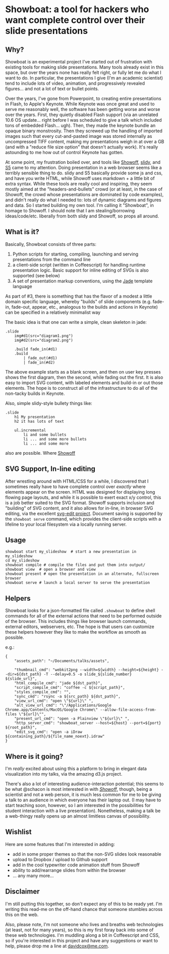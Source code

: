 # Showboat: a tool for hackers who want complete control over their slide presentations

## Why?

Showboat is an experimental project I've started out of frustration with existing tools for making slide presentations.  Many tools already exist in this space, but over the years none has really felt right, or fully let me do what I want to do.  In particular, the presentations I give (I'm an academic scientist) tend to include lots of video, animation, and progressively revealed figures... and not a lot of text or bullet points.

Over the years, I've gone from Powerpoint, to creating entire presentations in Flash, to Apple's Keynote.  While Keynote was once great and used to serve me reasonably well, the software has been getting worse and worse over the years.  First, they quietly disabled Flash support (via an unrelated 10.6 OS update... right before I was scheduled to give a talk which included tons of embedded Flash... ugh).  Then, they made the keynote bundle an opaque binary monstrosity.  Then they screwed up the handling of imported images such that every cut-and-pasted image was stored internally as uncompressed TIFF content, making my presentations weigh in at over a GB (and with a "reduce file size option" that doesn't actually work).  It's really astounding to me how out of control Keynote has gotten.

At some point, my frustration boiled over, and tools like [Showoff](http://github.com/schacon/showoff), [slidy](http://www.w3.org/Talks/Tools/Slidy2/), and [S5](http://meyerweb.com/eric/tools/s5/) came to my attention.  Doing presentation in a web browser seems like a terribly sensible thing to do.  slidy and S5 basically provide some js and css, and have you write HTML, while Showoff uses markdown + a little bit of extra syntax.  While these tools are really cool and inspiring, they seem mostly aimed at the "headers-and-bullets" crowd (or at least, in the case of Showoff, the crowd whose presentations are dominated by code examples), and didn't really do what I needed to: lots of dynamic diagrams and figures and data.  So I started building my own tool.  I'm calling it "Showboat", in homage to Showoff.  I should note that I am stealing/borrowing ideas/code/etc. liberally from both slidy and Showoff, so props all around.

## What is it?

Basically, Showboat consists of three parts:

1. Python scripts for starting, compiling, launching and serving presentations from the command line
2. a client-side script (written in Coffeescript) for handling runtime presentation logic.  Basic support for inline editing of SVGs is also supported (see below)
3. A set of presentation markup conventions, using the [Jade](http://jade-lang.com/) template language

As part of #3, there is something that has the flavor of a modest a little domain specific language, whereby "builds" of slide components (e.g. fade-in, fade-out, appear, etc., analogous to the builds and actions in Keynote) can be specified in a relatively minimalist way

The basic idea is that one can write a simple, clean skeleton in jade:

    .slide
        img#d1(src="diagram1.png")
        img#d2(src="diagram2.png")

        .build fade_in(#d1)
        .build
            | fade_out(#d1)
            | fade_in(#d2)

The above example starts as a blank screen, and then on user key presses shows the first diagram, then the second, while fading out the first.  It is also easy to import SVG content, with labeled elements and build-in or out those elements.  The hope is to construct all of the infrastructure to do all of the non-tacky builds in Keynote.

Also, simple slidy-style bullety things like:
    
    .slide
        h1 My presentation
        h2 it has lots of text
        
        ul.incremental
            li and some bullets
            li ... and some more bullets
            li ... and some more

also are possible.  Where [Showoff](http://github.com/schacon/showoff)

## SVG Support, In-line editing

After wrestling around with HTML/CSS for a while, I discovered that I sometimes really have to have complete control over *exactly* where elements appear on the screen.  HTML was designed for displaying long flowing page layouts, and while it is possible to exert exact x/y control, this is a job better suited to the SVG format.  Showoff supports inclusion and "building" of SVG content, and it also allows for in-line, in browser SVG editing, via the excellent [svg-edit project](http://code.google.com/p/svg-edit/).  Document saving is supported by the `showboat serve` command, which provides the client-side scripts with a lifeline to your local filesystem via a locally running server.

## Usage

    showboat start my_slideshow  # start a new presentation in my_slideshow
    cd my_slideshow
    showboat compile # compile the files and put them into output/
    showboat view  # open a browser and view
    showboat present # open the presentation in an alternate, fullscreen browser
    showboat serve # launch a local server to serve the presentation
    
## Helpers

Showboat looks for a json-formatted file called `.showboat` to define shell commands for all of the external actions that need to be performed outside of the browser.  This includes things like browser launch commands, external editors, webservers, etc.  The hope is that users can customize these helpers however they like to make the workflow as smooth as possible.

e.g.:

```
{
    "assets_path": "~/Documents/talks/assets",
    
    "thumbnail_cmd": "webkit2png --width=${width} --height=${height} --dir=${dst_path} -T --delay=0.5 -o slide_${slide_number} ${slide_url}",
    "html_compile_cmd": "jade ${dst_path}",
    "script_compile_cmd": "coffee -c ${script_path}",
    "styles_compile_cmd": "",
    "sync_cmd": "rsync -a ${src_path} ${dst_path}",
    "view_url_cmd": "open \"${url}\" ",
    "alt_view_url_cmd": "\"/Applications/Google Chrome.app/Contents/MacOS/Google Chrome\" --allow-file-access-from-files \"${url}\"",
    "present_url_cmd": "open -a Plainview \"${url}\" ",
    "http_server_cmd": "showboat_server --host=${host} --port=${port} ${root_path}",
    "edit_svg_cmd": "open -a iDraw ${containing_path}/${file_name_noext}.idraw"
}
```

## Where is it going?

I'm *really* excited about using this a platform to bring in elegant data visualization into my talks, via the amazing d3.js project.  

There's also a lot of interesting audience-interaction potential; this seems to be what @schacon is most interested in with *[Showoff](http://github.com/schacon/showoff)*, though, being a scientist and not a web person, it is much less common for me to be giving a talk to an audience in which everyone has their laptop out.  (I may have to start teaching soon, however, so I am interested in the possibilities for student interaction with a live presentation).  Nonetheless, making a talk be a web-thingy really opens up an almost limitless canvas of possibility.

## Wishlist

Here are some features that I'm interested in adding:

* add in some proper themes so that the non-SVG slides look reasonable
* upload to Dropbox / upload to Github support
* add in the cool typewriter code animation stuff from Showoff
* ability to add/rearrange slides from within the browser
* ... any many more...

## Disclaimer

I'm still putting this together, so don't expect any of this to be ready yet.  I'm writing this read-me on the off-hand chance that someone stumbles across this on the web.

Also, please note, I'm not someone who lives and breaths web technologies (at least, not for many years), so this is my first foray back into some of these web technologies.  I'm muddling along a bit in Coffeescript and CSS, so if you're interested in this project and have any suggestions or want to help, please drop me a line at davidcox@me.com.


